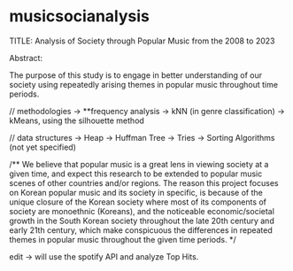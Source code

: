 # musicsocianalysis
TITLE: Analysis of Society through Popular Music from the 2008 to 2023





Abstract: 

The purpose of this study is to engage in better understanding of our society using repeatedly arising themes in popular music throughout time periods. 


// methodologies 
-> **frequency analysis
-> kNN (in genre classification) 
-> kMeans, using the silhouette method

// data structures 
-> Heap
-> Huffman Tree
-> Tries
-> Sorting Algorithms (not yet specified)





/**
We believe that popular music is a great lens in viewing society at a given time, and expect this research to be extended to popular music scenes of other countries and/or regions. The reason this project focuses on Korean popular music and its society in specific, is because of the unique closure of the Korean society where most of its components of society are monoethnic (Koreans), and the noticeable economic/societal growth in the South Korean society throughout the late 20th century and early 21th century, which make conspicuous the differences in repeated themes in popular music throughout the given time periods.
*/

edit -> will use the spotify API and analyze Top Hits. 





